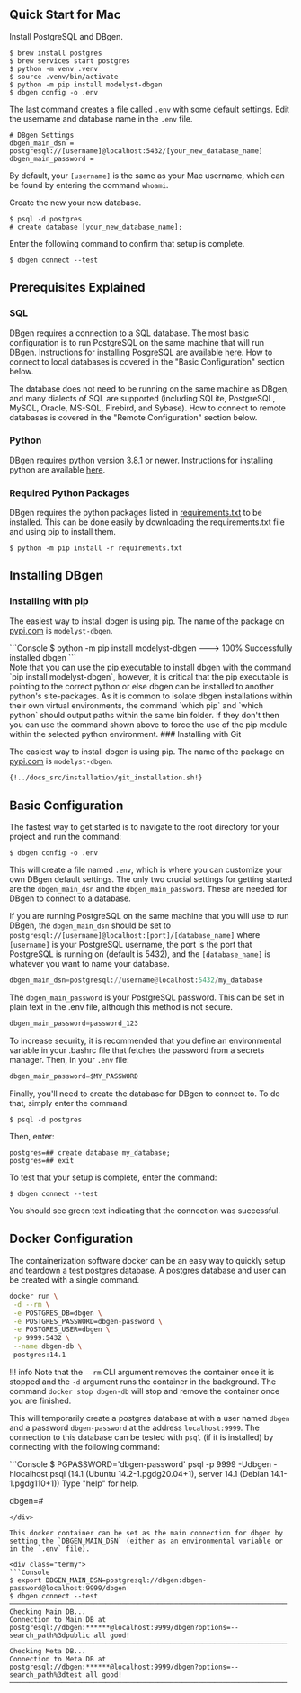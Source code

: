 <!--
   Copyright 2022 Modelyst LLC

   Licensed under the Apache License, Version 2.0 (the "License");
   you may not use this file except in compliance with the License.
   You may obtain a copy of the License at

       http://www.apache.org/licenses/LICENSE-2.0

   Unless required by applicable law or agreed to in writing, software
   distributed under the License is distributed on an "AS IS" BASIS,
   WITHOUT WARRANTIES OR CONDITIONS OF ANY KIND, either express or implied.
   See the License for the specific language governing permissions and
   limitations under the License.
 -->


## Quick Start for Mac

Install PostgreSQL and DBgen.

```Console
$ brew install postgres
$ brew services start postgres
$ python -m venv .venv
$ source .venv/bin/activate
$ python -m pip install modelyst-dbgen
$ dbgen config -o .env
```

The last command creates a file called `.env` with some default settings. Edit the username and database name in the `.env` file.

```
# DBgen Settings
dbgen_main_dsn = postgresql://[username]@localhost:5432/[your_new_database_name]
dbgen_main_password =
```

By default, your `[username]` is the same as your Mac username, which can be found by entering the command `whoami`.

Create the new your new database.

```Console
$ psql -d postgres
# create database [your_new_database_name];
```

Enter the following command to confirm that setup is complete.

```Console
$ dbgen connect --test
```



## Prerequisites Explained

### SQL

DBgen requires a connection to a SQL database. The most basic configuration is to run PostgreSQL on the same machine that will run DBgen. Instructions for installing PosgreSQL are available <a href="https://www.postgresql.org/download/">here</a>. How to connect to local databases is covered in the "Basic Configuration" section below.

The database does not need to be running on the same machine as DBgen, and many dialects of SQL are supported (including SQLite, PostgreSQL, MySQL, Oracle, MS-SQL, Firebird, and Sybase). How to connect to remote databases is covered in the "Remote Configuration" section below.

### Python

DBgen requires python version 3.8.1 or newer. Instructions for installing python are available <a href="https://www.python.org/downloads/">here</a>.

### Required Python Packages

DBgen requires the python packages listed in <a href="https://github.com/modelyst/dbgen/blob/master/requirements.txt">requirements.txt</a> to be installed. This can be done easily by downloading the requirements.txt file and using pip to install them.

```Console
$ python -m pip install -r requirements.txt
```

## Installing DBgen

### Installing with pip

The easiest way to install dbgen is using pip. The name of the package on [pypi.com](https://pypi.org/project/modelyst-dbgen/) is `modelyst-dbgen`.

<div class="termy">
```Console
$ python -m pip install modelyst-dbgen
---> 100%
Successfully installed dbgen
```
</div>
Note that you can use the pip executable to install dbgen with the command `pip install modelyst-dbgen`, however, it is critical that the pip executable is pointing to the correct python or else dbgen can be installed to another python's site-packages. As it is common to isolate dbgen installations within their own virtual environments, the command `which pip` and `which python` should output paths within the same bin folder. If they don't then you can use the command shown above to force the use of the pip module within the selected python environment.
### Installing with Git

The easiest way to install dbgen is using pip. The name of the package on [pypi.com](https://pypi.org/project/modelyst-dbgen/) is `modelyst-dbgen`.

```Bash
{!../docs_src/installation/git_installation.sh!}
```

## Basic Configuration

The fastest way to get started is to navigate to the root directory for your project and run the command:

```Console
$ dbgen config -o .env
```

This will create a file named `.env`, which is where you can customize your own DBgen default settings. The only two crucial settings for getting started are the `dbgen_main_dsn` and the `dbgen_main_password`. These are needed for DBgen to connect to a database.

If you are running PostgreSQL on the same machine that you will use to run DBgen, the `dbgen_main_dsn` should be set to `postgresql://[username]@localhost:[port]/[database_name]` where `[username]` is your PostgreSQL username, the port is the port that PostgreSQL is running on (default is 5432), and the `[database_name]` is whatever you want to name your database.

```python
dbgen_main_dsn=postgresql://username@localhost:5432/my_database
```

The `dbgen_main_password` is your PostgreSQL password. This can be set in plain text in the .env file, although this method is not secure.

```python
dbgen_main_password=password_123
```

To increase security, it is recommended that you define an environmental variable in your .bashrc file that fetches the password from a secrets manager. Then, in your `.env` file:

```python
dbgen_main_password=$MY_PASSWORD
```

Finally, you'll need to create the database for DBgen to connect to. To do that, simply enter the command:

```Console
$ psql -d postgres
```

Then, enter:

```Postgres
postgres=## create database my_database;
postgres=## exit
```

To test that your setup is complete, enter the command:

```Console
$ dbgen connect --test
```

You should see green text indicating that the connection was successful.

## Docker Configuration

The containerization software docker can be an easy way to quickly setup and teardown a test postgres database. A postgres database and user can be created with a single command.

```Bash
docker run \
 -d --rm \
 -e POSTGRES_DB=dbgen \
 -e POSTGRES_PASSWORD=dbgen-password \
 -e POSTGRES_USER=dbgen \
 -p 9999:5432 \
 --name dbgen-db \
 postgres:14.1
```
!!! info
    Note that the `--rm` CLI argument removes the container once it is stopped and the `-d` argument runs the container in the background. The command `docker stop dbgen-db` will stop and remove the container once you are finished.

This will temporarily create a postgres database at with a user named `dbgen` and a password `dbgen-password` at the address `localhost:9999`. The connection to this database can be tested with `psql` (if it is installed) by connecting with the following command:

<div class="termy">
```Console
$ PGPASSWORD='dbgen-password' psql -p 9999 -Udbgen -hlocalhost
psql (14.1 (Ubuntu 14.2-1.pgdg20.04+1), server 14.1 (Debian 14.1-1.pgdg110+1))
Type "help" for help.

dbgen=#
```
</div>

This docker container can be set as the main connection for dbgen by setting the `DBGEN_MAIN_DSN` (either as an environmental variable or in the `.env` file).

<div class="termy">
```Console
$ export DBGEN_MAIN_DSN=postgresql://dbgen:dbgen-password@localhost:9999/dbgen
$ dbgen connect --test
─────────────────────────────────────────────────────────────────────
Checking Main DB...
Connection to Main DB at postgresql://dbgen:******@localhost:9999/dbgen?options=--search_path%3dpublic all good!
─────────────────────────────────────────────────────────────────────
Checking Meta DB...
Connection to Meta DB at postgresql://dbgen:******@localhost:9999/dbgen?options=--search_path%3dtest all good!
─────────────────────────────────────────────────────────────────────
```
</div>
